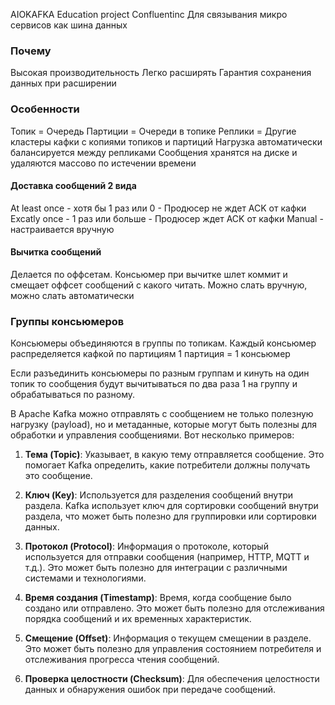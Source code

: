AIOKAFKA Education project
Confluentinc
Для связывания микро сервисов как шина данных
### Почему
Высокая производительность
Легко расширять
Гарантия сохранения данных при расширении

### Особенности
Топик = Очередь
Партиции = Очереди в топике
Реплики = Другие кластеры кафки с копиями топиков и партиций
Нагрузка автоматически балансируется между репликами
Сообщения хранятся на диске и удаляются массово по истечении времени

#### Доставка сообщений 2 вида
At least once - хотя бы 1 раз или 0 - Продюсер не ждет ACK от кафки
Excatly once - 1 раз или больше - Продюсер ждет ACK от кафки
Manual - настраивается вручную

#### Вычитка сообщений
Делается по оффсетам.
Консьюмер при вычитке шлет коммит и смещает оффсет сообщений с какого читать.
Можно слать вручную, можно слать автоматически

### Группы консьюмеров
Консьюмеры объединяются в группы по топикам.
Каждый консьюмер распределяется кафкой по партициям 
1 партиция = 1 консьюмер

Если разъединить консьюмеры по разным группам и кинуть на один топик то сообщения будут вычитываться по два раза 1 на группу и обрабатываться по разному.

В Apache Kafka можно отправлять с сообщением не только полезную нагрузку (payload), но и метаданные, которые могут быть полезны для обработки и управления сообщениями. Вот несколько примеров:

1. **Тема (Topic)**: Указывает, в какую тему отправляется сообщение. Это помогает Kafka определить, какие потребители должны получать это сообщение.
    
2. **Ключ (Key)**: Используется для разделения сообщений внутри раздела. Kafka использует ключ для сортировки сообщений внутри раздела, что может быть полезно для группировки или сортировки данных.
    
3. **Протокол (Protocol)**: Информация о протоколе, который используется для отправки сообщения (например, HTTP, MQTT и т.д.). Это может быть полезно для интеграции с различными системами и технологиями.
    
4. **Время создания (Timestamp)**: Время, когда сообщение было создано или отправлено. Это может быть полезно для отслеживания порядка сообщений и их временных характеристик.
    
5. **Смещение (Offset)**: Информация о текущем смещении в разделе. Это может быть полезно для управления состоянием потребителя и отслеживания прогресса чтения сообщений.
    
6. **Проверка целостности (Checksum)**: Для обеспечения целостности данных и обнаружения ошибок при передаче сообщений.